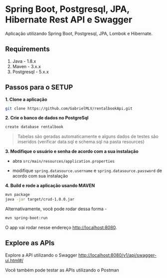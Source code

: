 # Spring Boot, Postgresql, JPA, Hibernate Rest API e Swagger

Aplicação utilizando Spring Boot, Postgresql, JPA, Lombok e Hibernate.

## Requirements

1. Java - 1.8.x
2. Maven - 3.x.x
3. Postgresql - 5.x.x

## Passos para o SETUP

**1. Clone a aplicação**

```bash
git clone https://github.com/GabrielMLV/rentalbookApi.git
```

**2. Crie o banco de dados no PostgreSql**
```bash
create database rentalbook
```
> Tabelas são geradas automaticamente e alguns dados de testes são inseridos (verificar data.sql e schema.sql na pasta resources)

**3. Modifique o usuário e senha de acordo com a sua instalação**

+ abra `src/main/resources/application.properties`

+ modifique `spring.datasource.username` e `spring.datasource.password` de acordo com sua instalação

**4. Build e rode a aplicação usando MAVEN**

```bash
mvn package
java -jar target/crud-1.0.0.jar
```

Alternativamente, você pode rodar dessa forma -

```bash
mvn spring-boot:run
```

O app vai rodar nesse endereço <http://localhost:8080>.

## Explore as APIs

Explore a API utilizando o Swagger <http://localhost:8080/v1/api/swagger-ui.html#/>

Você também pode testar as APIs utilizando o Postman
